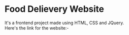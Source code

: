 # Food Delievery Website
It's a frontend project made using HTML, CSS and JQuery.<br>
Here's the link for the website:-<br>

